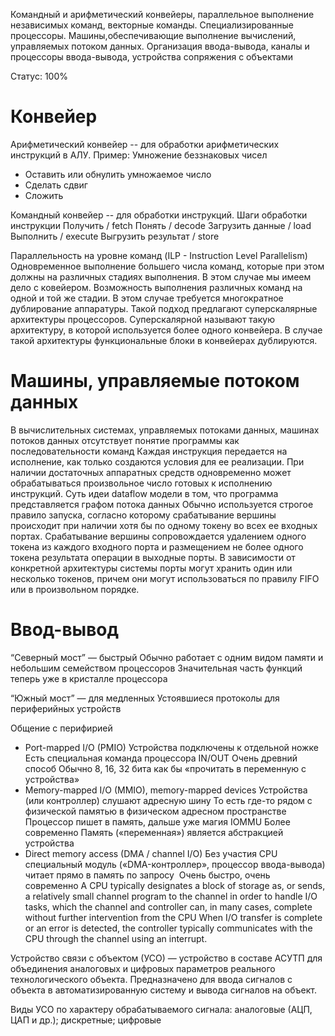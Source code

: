 Командный и арифметический конвейеры, параллельное выполнение независимых команд, векторные команды. Специализированные процессоры. Машины,обеспечивающие выполнение вычислений, управляемых потоком данных. Организация ввода-вывода, каналы и процессоры ввода-вывода, устройства сопряжения с объектами

Статус: 100%
# Конвейер

Арифметический конвейер -- для обработки арифметических инструкций в АЛУ.
Пример: 
Умножение беззнаковых чисел
- Оставить или обнулить умножаемое число
- Сделать сдвиг
- Сложить

Командный конвейер -- для обработки инструкций.
Шаги обработки инструкции
Получить / fetch
Понять / decode
Загрузить данные / load
Выполнить / execute
Выгрузить результат / store

Параллельность на уровне команд (ILP - Instruction Level Parallelism) 
Одновременное выполнение большего числа команд, которые при этом должны на различных стадиях выполнения. В этом случае мы имеем дело с ковейером.
Возможность выполнения различных команд на одной и той же стадии. В этом случае требуется многократное дублирование аппаратуры. Такой подход предлагают суперскалярные архитектуры процессоров.
Суперскалярной называют такую архитектуру, в которой используется более одного конвейера. В случае такой архитектуры функциональные блоки в конвейерах дублируются.

# Машины, управляемые потоком данных

В вычислительных системах, управляемых потоками данных, машинах потоков данных отсутствует понятие программы как последовательности команд
Каждая инструкция передается на исполнение, как только создаются условия для ее реализации. При наличии достаточных аппаратных средств одновременно может обрабатываться произвольное число готовых к исполнению инструкций. 
Суть идеи dataflow модели в том, что программа представляется графом потока данных
 Обычно используется строгое правило запуска, согласно которому срабатывание вершины происходит при наличии хотя бы по одному токену во всех ее входных портах. Срабатывание вершины сопровождается удалением одного токена из каждого входного порта и размещением не более одного токена результата операции в выходные порты. В зависимости от конкретной архитектуры системы порты могут хранить один или несколько токенов, причем они могут использоваться по правилу FIFO или в произвольном порядке.
# Ввод-вывод
“Северный мост” — быстрый
Обычно работает с одним видом памяти и небольшим семейством процессоров
Значительная часть функций теперь уже в кристалле процессора

“Южный мост” — для медленных
Устоявшиеся протоколы для периферийных устройств

Общение с перифирией
- Port-mapped I/O (PMIO)
	Устройства подключены к отдельной ножке
    Есть специальная команда процессора IN/OUT
    Очень древний способ
    Обычно 8, 16, 32 бита
    как бы «прочитать в переменную с устройства»
-  Memory-mapped I/O (MMIO), memory-mapped devices
    Устройства (или контроллер) слушают адресную шину
    То есть где-то рядом с физической памятью в физическом адресном пространстве
    Процессор пишет в память, дальше уже магия IOMMU
    Более современно
    Память («переменная») является абстракцией устройства
- Direct memory access (DMA / channel I/O)
    Без участия CPU специальный модуль («DMA-контроллер», процессор ввода-вывода) читает прямо в память по запросу 
    Очень быстро, очень современно
    A CPU typically designates a block of storage as, or sends, a relatively small channel program to the channel in order to handle I/O tasks, which the channel and controller can, in many cases, complete without further intervention from the CPU
    When I/O transfer is complete or an error is detected, the controller typically communicates with the CPU through the channel using an interrupt.

Устройство связи с объектом (УСО) — устройство в составе АСУТП для объединения аналоговых и цифровых параметров реального технологического объекта. Предназначено для ввода сигналов с объекта в автоматизированную систему и вывода сигналов на объект.

Виды УСО по характеру обрабатываемого сигнала:
аналоговые (АЦП, ЦАП и др.);
дискретные;
цифровые
